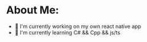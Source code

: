 # About Me:
- 🔭 I'm currently working on my own react native app<br>
- 🌱 I'm currently learning C# && Cpp && js/ts
